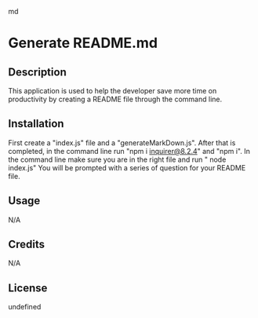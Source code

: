 md
# Generate README.md 

## Description
This application is used to help the developer save more time on productivity by creating a  README file through the command line.

## Installation
 First create a "index.js" file and a "generateMarkDown.js". After that is completed, in the command line run "npm i inquirer@8.2.4" and "npm i". In the command line make sure you are in the right file and run " node index.js" You will be prompted with a series of question for your README file.

## Usage
N/A

## Credits 
N/A

## License
undefined
